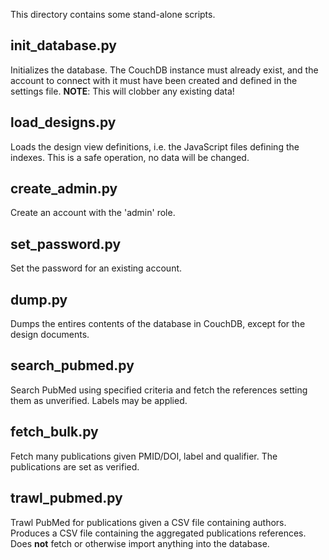 This directory contains some stand-alone scripts.

init_database.py
----------------

Initializes the database. The CouchDB instance must already exist, and
the account to connect with it must have been created and defined in
the settings file. **NOTE**: This will clobber any existing data!

load_designs.py
---------------

Loads the design view definitions, i.e. the JavaScript files defining
the indexes. This is a safe operation, no data will be changed.

create_admin.py
---------------

Create an account with the 'admin' role.

set_password.py
---------------

Set the password for an existing account.

dump.py
-------

Dumps the entires contents of the database in CouchDB, except for the
design documents.

search_pubmed.py
----------------

Search PubMed using specified criteria and fetch the references
setting them as unverified. Labels may be applied.

fetch_bulk.py
-------------
Fetch many publications given PMID/DOI, label and qualifier.
The publications are set as verified.

trawl_pubmed.py
---------------
Trawl PubMed for publications given a CSV file containing authors.
Produces a CSV file containing the aggregated publications references.
Does **not** fetch or otherwise import anything into the database.
